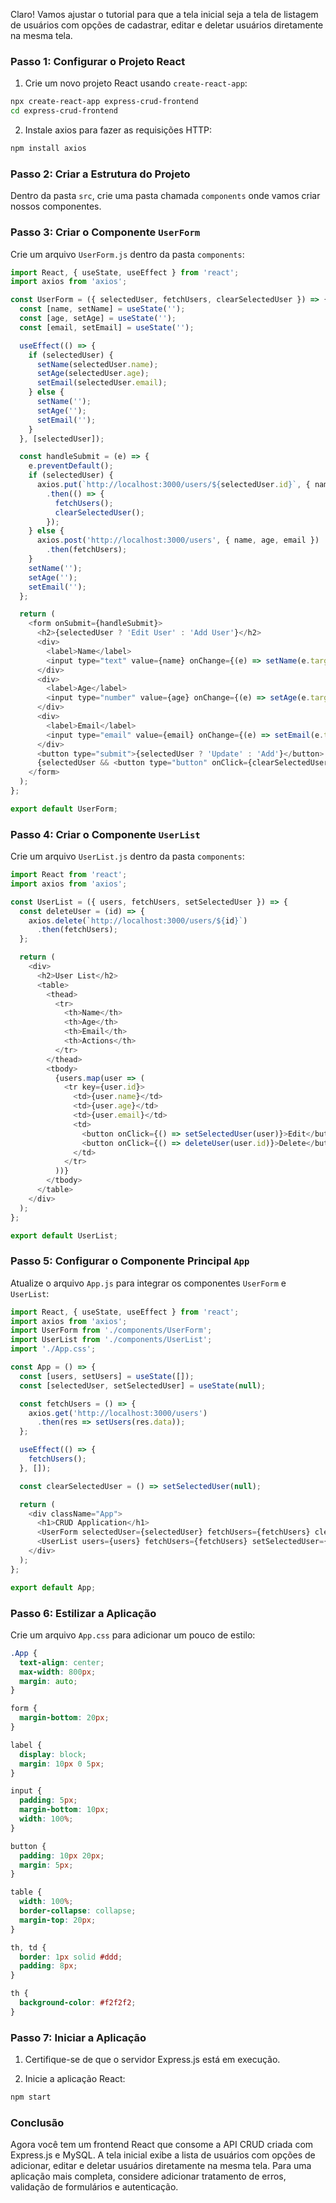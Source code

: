 Claro! Vamos ajustar o tutorial para que a tela inicial seja a tela de listagem de usuários com opções de cadastrar, editar e deletar usuários diretamente na mesma tela. 

### Passo 1: Configurar o Projeto React

1. Crie um novo projeto React usando `create-react-app`:

```bash
npx create-react-app express-crud-frontend
cd express-crud-frontend
```

2. Instale axios para fazer as requisições HTTP:

```bash
npm install axios
```

### Passo 2: Criar a Estrutura do Projeto

Dentro da pasta `src`, crie uma pasta chamada `components` onde vamos criar nossos componentes.

### Passo 3: Criar o Componente `UserForm`

Crie um arquivo `UserForm.js` dentro da pasta `components`:

```javascript
import React, { useState, useEffect } from 'react';
import axios from 'axios';

const UserForm = ({ selectedUser, fetchUsers, clearSelectedUser }) => {
  const [name, setName] = useState('');
  const [age, setAge] = useState('');
  const [email, setEmail] = useState('');

  useEffect(() => {
    if (selectedUser) {
      setName(selectedUser.name);
      setAge(selectedUser.age);
      setEmail(selectedUser.email);
    } else {
      setName('');
      setAge('');
      setEmail('');
    }
  }, [selectedUser]);

  const handleSubmit = (e) => {
    e.preventDefault();
    if (selectedUser) {
      axios.put(`http://localhost:3000/users/${selectedUser.id}`, { name, age, email })
        .then(() => {
          fetchUsers();
          clearSelectedUser();
        });
    } else {
      axios.post('http://localhost:3000/users', { name, age, email })
        .then(fetchUsers);
    }
    setName('');
    setAge('');
    setEmail('');
  };

  return (
    <form onSubmit={handleSubmit}>
      <h2>{selectedUser ? 'Edit User' : 'Add User'}</h2>
      <div>
        <label>Name</label>
        <input type="text" value={name} onChange={(e) => setName(e.target.value)} required />
      </div>
      <div>
        <label>Age</label>
        <input type="number" value={age} onChange={(e) => setAge(e.target.value)} required />
      </div>
      <div>
        <label>Email</label>
        <input type="email" value={email} onChange={(e) => setEmail(e.target.value)} required />
      </div>
      <button type="submit">{selectedUser ? 'Update' : 'Add'}</button>
      {selectedUser && <button type="button" onClick={clearSelectedUser}>Cancel</button>}
    </form>
  );
};

export default UserForm;
```

### Passo 4: Criar o Componente `UserList`

Crie um arquivo `UserList.js` dentro da pasta `components`:

```javascript
import React from 'react';
import axios from 'axios';

const UserList = ({ users, fetchUsers, setSelectedUser }) => {
  const deleteUser = (id) => {
    axios.delete(`http://localhost:3000/users/${id}`)
      .then(fetchUsers);
  };

  return (
    <div>
      <h2>User List</h2>
      <table>
        <thead>
          <tr>
            <th>Name</th>
            <th>Age</th>
            <th>Email</th>
            <th>Actions</th>
          </tr>
        </thead>
        <tbody>
          {users.map(user => (
            <tr key={user.id}>
              <td>{user.name}</td>
              <td>{user.age}</td>
              <td>{user.email}</td>
              <td>
                <button onClick={() => setSelectedUser(user)}>Edit</button>
                <button onClick={() => deleteUser(user.id)}>Delete</button>
              </td>
            </tr>
          ))}
        </tbody>
      </table>
    </div>
  );
};

export default UserList;
```

### Passo 5: Configurar o Componente Principal `App`

Atualize o arquivo `App.js` para integrar os componentes `UserForm` e `UserList`:

```javascript
import React, { useState, useEffect } from 'react';
import axios from 'axios';
import UserForm from './components/UserForm';
import UserList from './components/UserList';
import './App.css';

const App = () => {
  const [users, setUsers] = useState([]);
  const [selectedUser, setSelectedUser] = useState(null);

  const fetchUsers = () => {
    axios.get('http://localhost:3000/users')
      .then(res => setUsers(res.data));
  };

  useEffect(() => {
    fetchUsers();
  }, []);

  const clearSelectedUser = () => setSelectedUser(null);

  return (
    <div className="App">
      <h1>CRUD Application</h1>
      <UserForm selectedUser={selectedUser} fetchUsers={fetchUsers} clearSelectedUser={clearSelectedUser} />
      <UserList users={users} fetchUsers={fetchUsers} setSelectedUser={setSelectedUser} />
    </div>
  );
};

export default App;
```

### Passo 6: Estilizar a Aplicação

Crie um arquivo `App.css` para adicionar um pouco de estilo:

```css
.App {
  text-align: center;
  max-width: 800px;
  margin: auto;
}

form {
  margin-bottom: 20px;
}

label {
  display: block;
  margin: 10px 0 5px;
}

input {
  padding: 5px;
  margin-bottom: 10px;
  width: 100%;
}

button {
  padding: 10px 20px;
  margin: 5px;
}

table {
  width: 100%;
  border-collapse: collapse;
  margin-top: 20px;
}

th, td {
  border: 1px solid #ddd;
  padding: 8px;
}

th {
  background-color: #f2f2f2;
}
```

### Passo 7: Iniciar a Aplicação

1. Certifique-se de que o servidor Express.js está em execução.

2. Inicie a aplicação React:

```bash
npm start
```

### Conclusão

Agora você tem um frontend React que consome a API CRUD criada com Express.js e MySQL. A tela inicial exibe a lista de usuários com opções de adicionar, editar e deletar usuários diretamente na mesma tela. Para uma aplicação mais completa, considere adicionar tratamento de erros, validação de formulários e autenticação.
